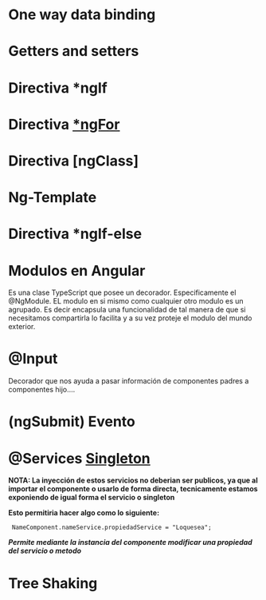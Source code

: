 # One way data binding

# Getters and setters

# Directiva *ngIf

# Directiva [*ngFor](https://angular.io/api/common/NgFor#description) 

# Directiva [ngClass]

# Ng-Template

# Directiva *ngIf-else

# Modulos en Angular

Es una clase TypeScript que posee un decorador. Especificamente el @NgModule. EL modulo en si mismo como cualquier otro modulo es un agrupado. Es decir encapsula una funcionalidad de tal manera de que si necesitamos compartirla lo facilita y a su vez proteje el modulo del mundo exterior.

# @Input

Decorador que nos ayuda a pasar información de componentes padres a componentes hijo....

# (ngSubmit) Evento

# @Services [Singleton](https://angular.io/guide/singleton-services) 

**NOTA: La inyección de estos servicios no deberian ser publicos, ya que al importar el componente o usarlo de forma directa, tecnicamente estamos exponiendo de igual forma el servicio o singleton**

**Esto permitiria hacer algo como lo siguiente:**

```
 NameComponent.nameService.propiedadService = "Loquesea";
```

___Permite mediante la instancia del componente modificar una propiedad del servicio o metodo___


# Tree Shaking 